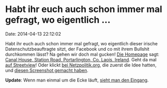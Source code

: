 Habt ihr euch auch schon immer mal gefragt, wo eigentlich \...
==============================================================

Date: 2014-04-13 22:12:02

Habt ihr euch auch schon immer mal gefragt, wo eigentlich dieser irische
Datenschutzbeauftragte sitzt, der Facebook und co mit ihrem Bullshit
durchkommen lässt? Na gehen wir doch mal gucken! [Die
Homepage](https://www.dataprotection.ie/viewdoc.asp?DocID=4) sagt:
[Canal House, Station Road, Portarlington, Co. Laois,
Ireland](https://maps.google.com/maps?q=Canal+House,+Station+Road,+Portarlington,+Co.+Laois,+Ireland.&hl=en&ll=53.1484,-7.182757&).
Geht da mal [auf
Streetview](https://maps.google.com/maps?q=Canal+House,+Station+Road,+Portarlington,+Co.+Laois,+Ireland.&hl=en&ll=53.148225,-7.18273&spn=0.000947,0.001872&hnear=Canal+House,+Station+Rd,+Portarlington,+County+Laois,+Ireland&t=h&z=19&layer=c&cbll=53.148371,-7.182806&panoid=E-RdQA9Je73va9lR1jwuOA&cbp=12,272.26,,0,0)!
Oder klickt [bei
Netzpolitik.org](https://netzpolitik.org/2014/facebook-startet-datenschutz-aufklaerungs-simulation/),
die zuerst die Idee hatten, und [diesen Screenshot gemacht
haben](https://netzpolitik.org/wp-upload/Canal-House-Station-Road-Portarlington-Co.-Laois-Ireland.-Google-Maps-2014-04-11-16-36-28.png).

**Update**: Wenn man einmal um die Ecke läuft, [sieht man den
Eingang](https://maps.google.com/maps?q=Canal+House,+Station+Road,+Portarlington,+Co.+Laois,+Ireland.&hl=en&ll=53.148598,-7.183307&spn=0.000994,0.002411&hnear=Canal+House,+Station+Rd,+Portarlington,+County+Laois,+Ireland&t=h&layer=c&cbll=53.14859,-7.183173&panoid=Z0a7gCx2xsyxc2nz6ap_hQ&cbp=12,163.51,,0,3.6&z=19).
